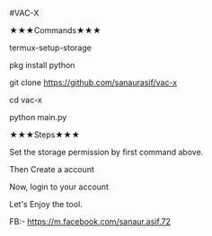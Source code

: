 #VAC-X

★★★Commands★★★

termux-setup-storage

pkg install python

git clone https://github.com/sanaurasif/vac-x

cd vac-x

python main.py

★★★Steps★★★

Set the storage permission by first command above.

Then Create a account

Now, login to your account

Let's Enjoy the tool.

FB:- https://m.facebook.com/sanaur.asif.72


